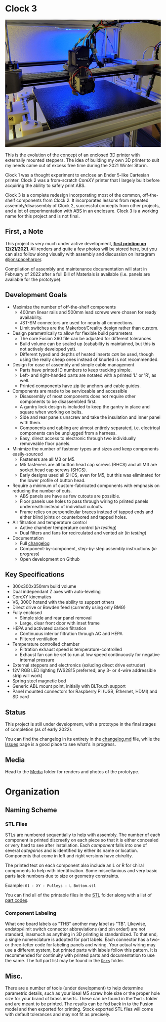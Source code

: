 # Clock 3

![Cover photo of hotend](/Media/Photos/2021-12/20211223_cover.jpg)

This is the evolution of the concept of an enclosed 3D printer with externally mounted steppers. The idea of building my own 3D printer to suit my needs came out of excess free time during the 2021 Winter Storm.

Clock 1 was a thought experiment to enclose an Ender 5-like Cartesian printer. Clock 2 was a from-scratch CoreXY printer that I largely built before acquiring the ability to safely print ABS.

Clock 3 is a complete redesign incorporating most of the common, off-the-shelf components from Clock 2. It incorporates lessons from repeated assembly/disassembly of Clock 2, successful concepts from other projects, and a lot of experimentation with ABS in an enclosure. Clock 3 is a working name for this project and is not final.

## First, a Note

This project is very much under active development, [**first printing on 12/21/2021**](/Media/Cropped/20211221_Hotend.jpg). All renders and quite a few photos will be stored here, but you can also follow along visually with assembly and discussion on Instagram [@jonspaceharper](https://www.instagram.com/jonspaceharper/).

Compilation of assembly and maintenance documentation will start in February of 2022 after a full Bill of Materials is available (i.e. panels are available for the prototype).

## Development Goals

- Maximize the number of off-the-shelf components
  - 400mm linear rails and 500mm lead screws were chosen for ready availability.
  - JST-SM connectors are used for nearly all connections.
  - Limit switches are the Makerbot/Creality design rather than custom.
- Design parametrically to allow for flexible build parameters
  - The core Fusion 360 file can be adjusted for different tolerances.
  - Build volume can be scaled up (cabability is maintained, but this is not actively developed yet).
  - Different typed and depths of heated inserts *can* be used, though using the really cheap ones instead of knurled is not recommended.
- Design for ease of assembly and simple cable management
  - Parts have printed ID numbers to keep tracking simple.
  - Left- and right-handed parts are notated with a printed 'L' or 'R', as well.
  - Printed components have zip tie anchors and cable guides.
- Components are made to be serviceable and accessible
  - Disassembly of most components does not require other components to be disassembled first.
  - A gantry lock design is included to keep the gantry in place and square when working on belts.
  - Side and rear panels unscrew and take the insulation and inner panel with them.
  - Components and cabling are almost entirely separated, i.e. electrical components can be unplugged from a harness.
  - Easy, direct access to electronic through two individually removeable floor panels.
- Minimize the number of fastener types and sizes and keep components easily-sourced
  - Fasteners are all M3 or M5.
  - M5 fasteners are all button head cap screws (BHCS) and all M3 are socket head cap screws (SHCS).
  - Early designs used all SHCS, even for M5, but this was eliminated for the lower profile of button head.
- Require a minimum of custom-fabricated components with emphasis on reducing the number of cuts.
  - ABS panels are have as few cutouts are possible.
  - Floor panels use holes to pass through wiring to printed panels underneath instead of individual cutouts.
  - Frame relies on perpendicular braces instead of tapped ends and either blind joints or counterbored and tapped holes.
- Air filtration and temperature control
  - Active chamber temperature control (*in testing*)
  - Dual filters and fans for recirculated and vented air (*in testing*)
- Documentation
  - Full [changelog](changelog.md)
  - Component-by-component, step-by-step assembly instructions (*in progress*)
  - Open development on Github

## Key Specifications

- 300x300x350mm build volume
- Dual independant Z axes with auto-leveling
- CoreXY kinematics
- V6, 300C hotend with the ability to support others
- Direct drive or Bowden feed (currently using only BMG)
- Fully enclosed
  - Simple side and rear panel removal
  - Large, clear front door with inset frame
- HEPA and activated carbon filtration
  - Continuous interior filtration through AC and HEPA
  - Filtered ventilation
- Temperature controlled chamber
  - Filtration exhaust speed is temperature-controlled
  - Exhaust fan can be set to run at low speed continuously for negative internal pressure
- External steppers and electronics (exluding direct drive extruder)
- 12V RGB LED lighting (WS2815 preferred, any 3- or 4-wire addressible strip will work)
- Spring steel magnetic bed
- Generic ABL mount point, initially with BLTouch support
- Panel mounted connectors for Raspberry Pi (USB, Ethernet, HDMI) and SD card

## Status

This project is still under development, with a prototype in the final stages of completion (as of early 2022).

You can find the changelog in its entirety in the [changelog.md](changelog.md) file, while the [Issues](/issues) page is a good place to see what's in progress.

## Media

Head to the [Media](/Media) folder for renders and photos of the prototype.

# Organization

## Naming Scheme

### STL Files

STLs are numbered sequentially to help with assembly. The number of each component is printed discreetly on each piece so that it is either concealed or very hard to see after installation. Each *component* falls into one of several *categories* and is identified by either its name or location. Components that come in left and right versions have *chirality*.

The printed text on each component also include an L or R for chiral components to help with identification. Some miscellanious and very basic parts lack numbers due to size or geometry constraints.

Example: `01 - XY - Pulleys - L Bottom.stl`

You can find all of the printable files in the [STL](STL/) folder along with a list of [part codes](Docs/Part%20Codes.md).

### Component Labeling

What one board labels as "THB" another may label as "TB". Likewise, endstop/limit switch connector abbreviations (and pin order!) are not standard, inasmuch as anything in 3D printing is standardized. To that end, a single nomenclature is adopted for part labels. Each connector has a two- or three-letter code for labeling panels and wiring. Your actual wiring may use a different system, but printed parts with labels follow this pattern. It is recommended for continuity with printed parts and documentation to use the same. The full part list may be found in the [`Docs`](Docs/) folder.

## Misc.

There are a number of tools (under development) to help determine parametric details, such as your ideal M5 screw hole size or the proper hole size for your brand of brass inserts. These can be found in the `Tools` folder and are meant to be printed. The results can be fed back in to the Fusion model and then exported for printing. Stock exported STL files will come with default tolerances and may not fit as precisely.
